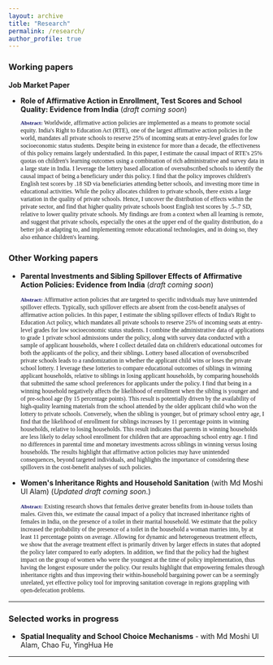 ```yaml
---
layout: archive
title: "Research"
permalink: /research/
author_profile: true
---
```

<!-- Jump to:
- [Working papers](#working-papers)
- [Selected works in progress](#selected-works-in-progress)
- [Publications](#publications) -->

### Working papers <a name="working-papers"></a>

**Job Market Paper**
- **Role of Affirmative Action in Enrollment, Test Scores and School Quality: Evidence from India** (*draft coming soon*)
    <p style="font-size: 85%; font-family:Verdana; width=80%;"> <strong style="font-size:90%; color:midnightblue;">Abstract:</strong> Worldwide, affirmative action policies are implemented as a means to promote social equity. India's Right to Education Act (RTE), one of the largest affirmative action policies in the world, mandates all private schools to reserve 25% of incoming seats at entry-level grades for low socioeconomic status students. Despite being in existence for more than a decade, the effectiveness of this policy remains largely understudied. In this paper, I estimate the causal impact of RTE's 25% quotas on children's learning outcomes using a combination of rich administrative and survey data in a large state in India. I leverage the lottery based allocation of oversubscribed schools to identify the causal impact of being a beneficiary under this policy. I find that the policy improves children's English test scores by .18 SD via beneficiaries attending better schools, and investing more time in educational activities. While the policy allocates children to private schools, there exists a large variation in the quality of private schools. Hence, I uncover the distribution of effects within the private sector, and find that higher quality private schools boost English test scores by .5-.7 SD, relative to lower quality private schools. My findings are from a context when all learning is remote, and suggest that private schools, especially the ones at the upper end of the quality distribution, do a better job at adapting to, and implementing remote educational technologies, and in doing so, they also enhance children's learning. </p>

### Other Working papers <a name="other-working-papers"></a>

- **Parental Investments and Sibling Spillover Effects of Affirmative Action Policies: Evidence from India** (*draft coming soon*)

    <p style="font-size: 85%; font-family:Verdana; width=80%;"> <strong style="font-size:90%; color:midnightblue;">Abstract:</strong> Affirmative action policies that are targeted to specific individuals may have unintended spillover effects. Typically, such spillover effects are absent from the cost-benefit analyses of affirmative action policies. In this paper, I estimate the sibling spillover effects of India's Right to Education Act policy, which mandates all private schools to reserve 25% of incoming seats at entry-level grades for low socioeconomic status students. I combine the administrative data of applications to grade 1 private school admissions under the policy, along with survey data conducted with a sample of applicant households, where I collect detailed data on children's educational outcomes for both the applicants of the policy, and their siblings. Lottery based allocation of oversubscribed private schools leads to a randomization in whether the applicant child wins or loses the private school lottery. I leverage these lotteries to compare educational outcomes of siblings in winning applicant households, relative to siblings in losing applicant households, by comparing households that submitted the same school preferences for applicants under the policy. I find that being in a winning household negatively affects the likelihood of enrollment when the sibling is younger and of pre-school age (by 15 percentage points). This result is potentially driven by the availability of high-quality learning materials from the school attended by the older applicant child who won the lottery to private schools. Conversely, when the sibling is younger, but of primary school entry age, I find that the likelihood of enrollment for siblings increases by 11 percentage points in winning households, relative to losing households. This result indicates that parents in winning households are less likely to delay school enrollment for children that are approaching school entry age. I find no differences in parental time and monetary investments across siblings in winning versus losing households. The results highlight that affirmative action policies may have unintended consequences, beyond targeted individuals, and highlights the importance of considering these spillovers in the cost-benefit analyses of such policies.</p> 


- **Women's Inheritance Rights and Household Sanitation** (with Md Moshi Ul Alam) (*Updated draft coming soon.*)

     <p style="font-size: 85%; font-family:Verdana; width=80%;"> <strong style="font-size:90%; color:midnightblue;">Abstract:</strong> Existing research shows that females derive greater benefits from in-house toilets than males. Given this, we estimate the causal impact of a policy that increased inheritance rights of females in India, on the presence of a toilet in their marital household. We estimate that the policy increased the probability of the presence of a toilet in the household a woman marries into, by at least 11 percentage points on average. Allowing for dynamic and heterogeneous treatment effects, we show that the average treatment effect is primarily driven by larger effects in states that adopted the policy later compared to early adopters. In addition, we find that the policy had the highest impact on the group of women who were the youngest at the time of policy implementation, thus having the longest exposure under the policy. Our results highlight that empowering females through inheritance rights and thus improving their within-household bargaining power can be a seemingly unrelated, yet effective policy tool for improving sanitation coverage in regions grappling with open-defecation problems.</p>

---

### Selected works in progress <a name="selected-works-in-progress"></a>
<!-- a comment -->
- **Spatial Inequality and School Choice Mechanisms** - with Md Moshi Ul Alam, Chao Fu, YingHua He

---
